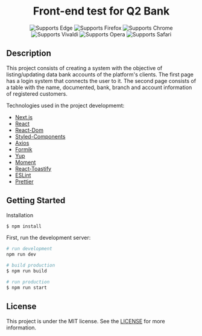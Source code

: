 <p align="center">
    <h1 align="center">Front-end test for Q2 Bank</h1>
  </a>
</p>

 <p align="center">
    <!-- Edge -->
    <img alt="Supports Edge" longdesc="Supports Edge" src="https://img.shields.io/badge/iOS-000.svg?style=flat-square&logo=MICROSOFT-EDGE&labelColor=0078D7&logoColor=fff" />
    <!-- Firefox -->
    <img alt="Supports Firefox" longdesc="Supports Firefox" src="https://img.shields.io/badge/Android-000.svg?style=flat-square&logo=FIREFOX&labelColor=FF7139&logoColor=fff" />
    <!-- Chrome -->
    <img alt="Supports Chrome" longdesc="Supports Chrome" src="https://img.shields.io/badge/web-000.svg?style=flat-square&logo=GOOGLE-CHROME&labelColor=4285F4&logoColor=fff" />
     <!-- Vivaldi -->
    <img alt="Supports Vivaldi" longdesc="Supports Vivaldi" src="https://img.shields.io/badge/web-000.svg?style=flat-square&logo=VIVALDI&labelColor=EF3939&logoColor=fff" />
     <!-- Opera -->
    <img alt="Supports Opera" longdesc="Supports Opera" src="https://img.shields.io/badge/web-000.svg?style=flat-square&logo=OPERA&labelColor=FF1B2D&logoColor=fff" />
     <!-- Safari -->
    <img alt="Supports Safari" longdesc="Supports Safari" src="https://img.shields.io/badge/web-000.svg?style=flat-square&logo=SAFARI&labelColor=000000&logoColor=fff" />
  </p>

</p>

## Description

This project consists of creating a system with the objective of listing/updating data
bank accounts of the platform's clients. The first page has a login system that connects the user to it. The second page consists of a table with the name, documented, bank, branch and account information of registered customers.

Technologies used in the project developmemt:

- [Next.js](https://nextjs.org/)
- [React](https://pt-br.reactjs.org/)
- [React-Dom](https://pt-br.reactjs.org/docs/react-dom.html)
- [Styled-Components](https://www.styled-components.com/)
- [Axios](https://axios-http.com/)
- [Formik](https://formik.org/docs/overview)
- [Yup](https://github.com/jquense/yup)
- [Moment](https://momentjs.com/)
- [React-Toastify](https://fkhadra.github.io/react-toastify/introduction)
- [ESLint](https://eslint.org/)
- [Prettier](https://prettier.io/)


## Getting Started

Installation

```bash
$ npm install
```


First, run the development server:

```bash
# run development
npm run dev

# build production
$ npm run build

# run production
$ npm run start
```

## License

This project is under the MIT license. See the [LICENSE]() for more information.

